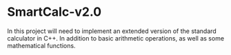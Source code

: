 # SmartCalc-v2.0
In this project will need to implement an extended version of the standard calculator in C++. In addition to basic arithmetic operations, as well as some mathematical functions.
